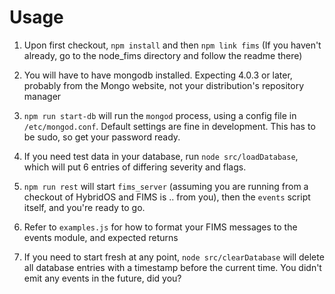 # Usage

1. Upon first checkout, `npm install` and then `npm link fims` (If you haven't already, go to the node_fims directory and follow the readme there)

2. You will have to have mongodb installed. Expecting 4.0.3 or later, probably from the Mongo website, not your distribution's repository manager

3. `npm run start-db` will run the `mongod` process, using a config file in `/etc/mongod.conf`. Default settings are fine in development. This has to be sudo, so get your password ready.

4. If you need test data in your database, run `node src/loadDatabase`, which will put 6 entries of differing severity and flags.

5. `npm run rest` will start `fims_server` (assuming you are running from a checkout of HybridOS and FIMS is .. from you), then the `events` script itself, and you're ready to go.

6. Refer to `examples.js` for how to format your FIMS messages to the events module, and expected returns

7. If you need to start fresh at any point, `node src/clearDatabase` will delete all database entries with a timestamp before the current time. You didn't emit any events in the future, did you?